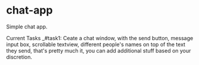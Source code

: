 # chat-app
Simple chat app.

Current Tasks _#task1:
Ceate a chat window, with the send button, message input box, scrollable textview, different people's names on top of the text they send, that's pretty much it, you can add additional stuff based on your discretion.

